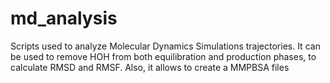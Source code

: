 # md_analysis
Scripts used to analyze Molecular Dynamics Simulations trajectories. It can be used to remove HOH from both equilibration and production phases, to calculate RMSD and RMSF. Also, it allows to create a MMPBSA files
